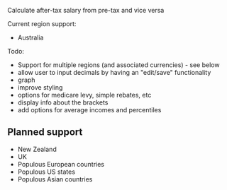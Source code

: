 Calculate after-tax salary from pre-tax and vice versa

Current region support:
* Australia

Todo:
* Support for multiple regions (and associated currencies) - see below
* allow user to input decimals by having an "edit/save" functionality
* graph
* improve styling
* options for medicare levy, simple rebates, etc
* display info about the brackets
* add options for average incomes and percentiles

## Planned support

* New Zealand
* UK
* Populous European countries
* Populous US states
* Populous Asian countries